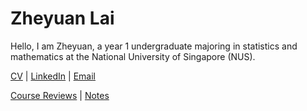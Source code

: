 # Zheyuan Lai

Hello, I am Zheyuan, a year 1 undergraduate majoring in statistics and mathematics at the National University of Singapore (NUS).

[CV][resume] | [LinkedIn][linkedin] | [Email][nusemail]

[resume]: https://ryanlaimr.github.io/files/resume.pdf
[linkedin]: https://linkedin.com/in/zheyuanlai
[nusemail]: mailto:zheyuan_lai@u.nus.edu
[personal_email]: mailto:ryanlai.zheyuan@gmail.com
[biophoto]: https://ryanlaimr.github.io/assets/bio-photo.jpg

[Course Reviews][reviews] | [Notes](https://github.com/ryanlaimr/notesbyryan)

[reviews]: https://ryanlaimr.github.io/pages/reviews
